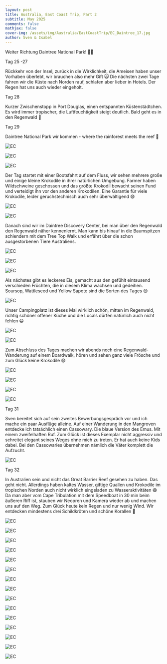 ```yaml
---
layout: post
title: Australia, East Coast Trip, Part 2
subtitle: May 2025
comments: false
mathjax: false
cover-img: /assets/img/Australia/EastCoastTrip/EC_Daintree_17.jpg
author: Sven & Isabel
---
```

 Weiter Richtung Daintree National Park! 🤩🤩
 
 
 
Tag 25 -27

Rückkehr von der Insel, zurück in die Wirklichkeit, die Ameisen haben unser Vorhaben überlebt, 
wir brauchen also mehr Gift 🙀
Die nächsten zwei Tage fahren wir die Küste nach Norden rauf, schlafen aber lieber in Hotels. 
Der Regen hat uns auch wieder eingeholt.

Tag 28

Kurzer Zwischenstopp in Port Douglas, einen entspannten Küstenstädtchen. Es wird immer tropischer, 
die Luftfeuchtigkeit steigt deutlich. Bald geht es in den Regenwald 🙌

Tag 29

Daintree National Park wir kommen - where the rainforest meets the reef 🤩

![EC](/assets/img/Australia/EastCoastTrip/EC_Daintree_1.jpg)

![EC](/assets/img/Australia/EastCoastTrip/EC_Daintree_2.jpg)

![EC](/assets/img/Australia/EastCoastTrip/EC_Daintree_8.jpg)

Der Tag startet mit einer Bootsfahrt auf dem Fluss, wir sehen mehrere große und 
einige kleine Krokodile in ihrer natürlichen Umgebung. Farmer haben Wildschweine geschossen und 
das größte Krokodil bewacht seinen Fund und verteidigt ihn vor den anderen Krokodilen. 
Eine Garantie für viele Krokodile, leider geruchstechnisch auch sehr überwältigend 😄

![EC](/assets/img/Australia/EastCoastTrip/EC_Daintree_14.jpg)

![EC](/assets/img/Australia/EastCoastTrip/EC_Daintree_3.jpg)

Danach sind wir im Daintree Discovery Center, bei man über den Regenwald den Regenwald näher kennenlernt. 
Man kann bis hinauf in die Baumspitzen schlendern mit dem Tree Top Walk und erfährt über die schon ausgestorbenen Tiere Australiens.

![EC](/assets/img/Australia/EastCoastTrip/EC_Daintree_16.jpg)

![EC](/assets/img/Australia/EastCoastTrip/EC_Daintree_4.jpg)

![EC](/assets/img/Australia/EastCoastTrip/EC_Daintree_5.jpg)

Als nächstes gibt es leckeres Eis, gemacht aus den gefühlt eintausend verschieden Früchten, 
die in diesem Klima wachsen und gedeihen. Soursop, Wattleseed und Yellow Sapote sind die Sorten des Tages 😍

![EC](/assets/img/Australia/EastCoastTrip/EC_Daintree_6.jpg)

Unser Campingplatz ist dieses Mal wirklich schön, mitten im Regenwald, richtig schöner offener Küche 
und die Locals dürfen natürlich auch nicht fehlen 😀

![EC](/assets/img/Australia/EastCoastTrip/EC_Daintree_12.jpg)

![EC](/assets/img/Australia/EastCoastTrip/EC_Daintree_15.jpg)

Zum Abschluss des Tages machen wir abends noch eine Regenwald-Wanderung auf einem Boardwalk, 
hören und sehen ganz viele Frösche und zum Glück keine Krokodile 😄

![EC](/assets/img/Australia/EastCoastTrip/EC_Daintree_7.jpg)

![EC](/assets/img/Australia/EastCoastTrip/EC_Daintree_9.jpg)

![EC](/assets/img/Australia/EastCoastTrip/EC_Daintree_10.jpg)

![EC](/assets/img/Australia/EastCoastTrip/EC_Daintree_11.jpg)

Tag 31

Sven bereitet sich auf sein zweites Bewerbungsgespräch vor und ich mache ein paar Ausflüge alleine.
Auf einer Wanderung in den Mangroven entdecke ich tatsächlich einen Cassowary. Die blaue Version des Emus. 
Mit einem zweifelhaften Ruf. Zum Glück ist dieses Exemplar nicht aggressiv und schreitet elegant seines Weges 
ohne mich zu treten. Er hat auch keine Kids dabei. Bei den Cassowaries übernehmen nämlich die Väter 
komplett die Aufzucht.

![EC](/assets/img/Australia/EastCoastTrip/EC_Daintree_13.jpg)

Tag 32

In Australien sein und nicht das Great Barrier Reef gesehen zu haben. Das geht nicht. 
Allerdings haben kaltes Wasser, giftige Quallen und Krokodile im tropischen Norden 
auch nicht wirklich eingeladen zu Wasseraktivitäten 😄
Da man aber vom Cape Tribulation mit dem Speedboat in 30 min beim äußeren Riff ist, 
stauben wir Neopren und Kamera wieder ab und machen uns auf den Weg. Zum Glück heute kein Regen und nur wenig Wind. 
Wir entdecken mindestens drei Schildkröten und schöne Korallen 🐢

![EC](/assets/img/Australia/EastCoastTrip/EC_GBR_1.JPG)

![EC](/assets/img/Australia/EastCoastTrip/EC_GBR_2.JPG)

![EC](/assets/img/Australia/EastCoastTrip/EC_GBR_3.JPG)

![EC](/assets/img/Australia/EastCoastTrip/EC_GBR_4.JPG)

![EC](/assets/img/Australia/EastCoastTrip/EC_GBR_5.JPG)

![EC](/assets/img/Australia/EastCoastTrip/EC_GBR_6.JPG)

![EC](/assets/img/Australia/EastCoastTrip/EC_GBR_7.JPG)

![EC](/assets/img/Australia/EastCoastTrip/EC_GBR_8.JPG)

![EC](/assets/img/Australia/EastCoastTrip/EC_GBR_9.JPG)

![EC](/assets/img/Australia/EastCoastTrip/EC_GBR_10.JPG)

![EC](/assets/img/Australia/EastCoastTrip/EC_GBR_11.JPG)

![EC](/assets/img/Australia/EastCoastTrip/EC_GBR_12.jpg)

![EC](/assets/img/Australia/EastCoastTrip/EC_GBR_13.jpg)

![EC](/assets/img/Australia/EastCoastTrip/EC_GBR_14.jpg)

![EC](/assets/img/Australia/EastCoastTrip/EC_GBR_15.jpg)
